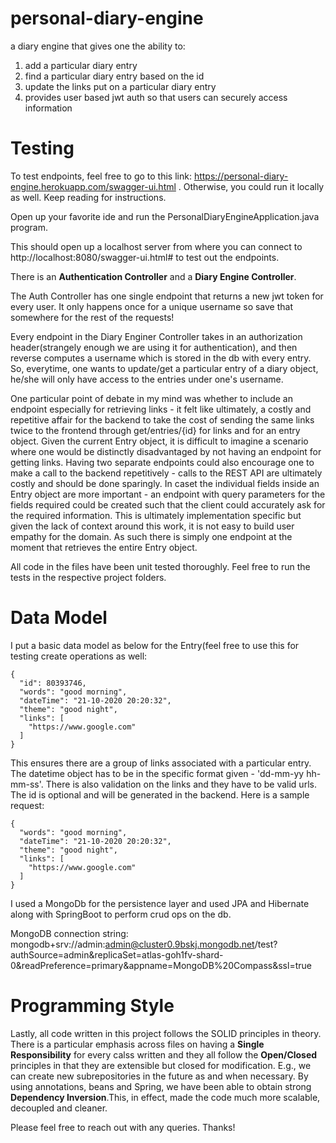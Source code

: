 # personal-diary-engine
a diary engine that gives one the ability to:

1. add a particular diary entry
2. find a particular diary entry based on the id
3. update the links put on a particular diary entry
4. provides user based jwt auth so that users can securely access information

# Testing

To test endpoints, feel free to go to this link: https://personal-diary-engine.herokuapp.com/swagger-ui.html . Otherwise, you could run it locally as well. Keep reading for instructions.

Open up your favorite ide and run the PersonalDiaryEngineApplication.java program.

This should open up a localhost server from where you can connect to http://localhost:8080/swagger-ui.html# to test out the endpoints.

There is an **Authentication Controller** and a **Diary Engine Controller**.

The Auth Controller has one single endpoint that returns a new jwt token for every user. It only happens once for a unique username so save that somewhere for the rest of the requests!

Every endpoint in the Diary Enginer Controller takes in an authorization header(strangely enough we are using it for authentication), and then reverse computes a username which is stored in the db with every entry. So, everytime, one wants to update/get a particular entry of a diary object, he/she will only have access to the entries under one's username. 

One particular point of debate in my mind was whether to include an endpoint especially for retrieving links - it felt like ultimately, a costly and repetitive affair for the backend to take the cost of sending the same links twice to the frontend through get/entries/{id} for links and for an entry object. Given the current Entry object, it is difficult to imagine a scenario where one would be distinctly disadvantaged by not having an endpoint for getting links. Having two separate endpoints could also encourage one to make a call to the backend repetitively - calls to the REST API are ultimately costly and should be done sparingly. In caset the individual fields inside an Entry object are more important - an endpoint with query parameters for the fields required could be created such that the client could accurately ask for the required information. This is ultimately implementation specific but given the lack of context around this work, it is not easy to build user empathy for the domain. As such there is simply one endpoint at the moment that retrieves the entire Entry object. 

All code in the files have been unit tested thoroughly. Feel free to run the tests in the respective project folders.

# Data Model
I put a basic data model as below for the Entry(feel free to use this for testing create operations as well:
```
{
  "id": 80393746,
  "words": "good morning",
  "dateTime": "21-10-2020 20:20:32",
  "theme": "good night",
  "links": [
    "https://www.google.com"
  ]
}
```
This ensures there are a group of links associated with a particular entry. The datetime object has to be in the specific format given - 'dd-mm-yy hh-mm-ss'. There is also validation on the links and they have to be valid urls. The id is optional and will be generated in the backend. Here is a sample request:
```
{
  "words": "good morning",
  "dateTime": "21-10-2020 20:20:32",
  "theme": "good night",
  "links": [
    "https://www.google.com"
  ]
}
```

I used a MongoDb for the persistence layer and used JPA and Hibernate along with SpringBoot to perform crud ops on the db.

MongoDB connection string: mongodb+srv://admin:admin@cluster0.9bskj.mongodb.net/test?authSource=admin&replicaSet=atlas-goh1fv-shard-0&readPreference=primary&appname=MongoDB%20Compass&ssl=true

# Programming Style

Lastly, all code written in this project follows the SOLID principles in theory. There is a particular emphasis across files on having a **Single Responsibility** for every calss written and they all follow the **Open/Closed** principles in that they are extensible but closed for modification. E.g., we can create new subrepositories in the future as and when necessary. By using annotations, beans and Spring, we have been able to obtain strong **Dependency Inversion**.This, in effect, made the code much more scalable, decoupled and cleaner. 



Please feel free to reach out with any queries. Thanks!
